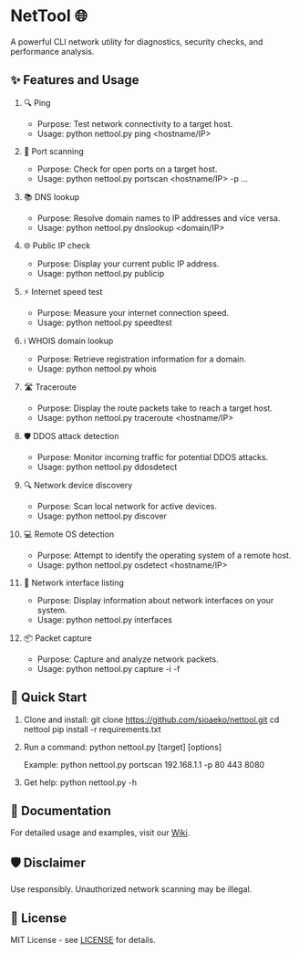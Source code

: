 # NetTool 🌐

A powerful CLI network utility for diagnostics, security checks, and performance analysis.

## ✨ Features and Usage

1. 🔍 Ping
   - Purpose: Test network connectivity to a target host.
   - Usage: python nettool.py ping <hostname/IP>

2. 🔎 Port scanning
   - Purpose: Check for open ports on a target host.
   - Usage: python nettool.py portscan <hostname/IP> -p <port1> <port2> ...

3. 📚 DNS lookup
   - Purpose: Resolve domain names to IP addresses and vice versa.
   - Usage: python nettool.py dnslookup <domain/IP>

4. 🌐 Public IP check
   - Purpose: Display your current public IP address.
   - Usage: python nettool.py publicip

5. ⚡ Internet speed test
   - Purpose: Measure your internet connection speed.
   - Usage: python nettool.py speedtest

6. ℹ️ WHOIS domain lookup
   - Purpose: Retrieve registration information for a domain.
   - Usage: python nettool.py whois <domain>

7. 🛣️ Traceroute
   - Purpose: Display the route packets take to reach a target host.
   - Usage: python nettool.py traceroute <hostname/IP>

8. 🛡️ DDOS attack detection
   - Purpose: Monitor incoming traffic for potential DDOS attacks.
   - Usage: python nettool.py ddosdetect

9. 🔍 Network device discovery
   - Purpose: Scan local network for active devices.
   - Usage: python nettool.py discover

10. 💻 Remote OS detection
    - Purpose: Attempt to identify the operating system of a remote host.
    - Usage: python nettool.py osdetect <hostname/IP>

11. 📡 Network interface listing
    - Purpose: Display information about network interfaces on your system.
    - Usage: python nettool.py interfaces

12. 📦 Packet capture
    - Purpose: Capture and analyze network packets.
    - Usage: python nettool.py capture -i <interface> -f <filter>

## 🚀 Quick Start

1. Clone and install:
   git clone https://github.com/sioaeko/nettool.git
   cd nettool
   pip install -r requirements.txt

2. Run a command:
   python nettool.py <action> [target] [options]

   Example:
   python nettool.py portscan 192.168.1.1 -p 80 443 8080

3. Get help:
   python nettool.py -h

## 📖 Documentation

For detailed usage and examples, visit our [Wiki](https://github.com/yourusername/nettool/wiki).

## 🛡️ Disclaimer

Use responsibly. Unauthorized network scanning may be illegal.

## 📄 License

MIT License - see [LICENSE](LICENSE) for details.
